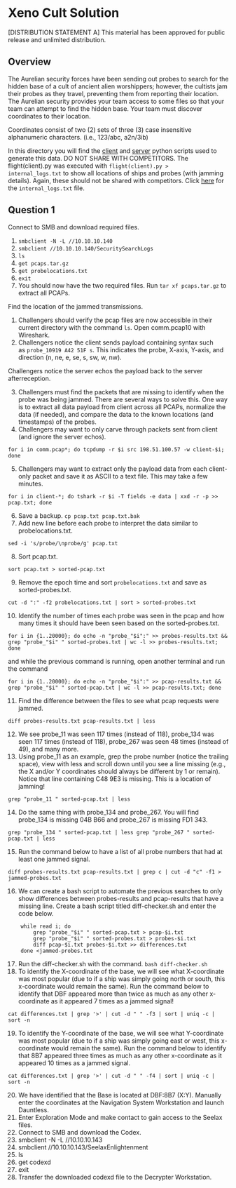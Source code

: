# Xeno Cult Solution

[DISTRIBUTION STATEMENT A] This material has been approved for public release and unlimited distribution.

## Overview

The Aurelian security forces have been sending out probes to search for the hidden base of a cult of ancient alien worshippers; however, the cultists jam their probes as they travel, preventing them from reporting their location. The Aurelian security provides your team access to some files so that your team can attempt to find the hidden base. Your team
must discover coordinates to their location.

Coordinates consist of two (2) sets of three (3) case insensitive alphanumeric characters. (i.e., 123/abc, a2n/3ib)

In this directory you will find the [client](https://github.com/cisagov/prescup-challenges/blob/main/pc4/team/round3b-xeno-cult/solution/flight(client).py) and [server](https://github.com/cisagov/prescup-challenges/blob/main/pc4/team/round3b-xeno-cult/solution/multiconn-(server).py) python scripts used to generate this data. DO NOT SHARE WITH COMPETITORS. The flight(client).py was executed with `flight(client).py > internal_logs.txt` to show all locations of ships and probes (with jamming details). Again, these should not be shared with competitors. Click [here](https://github.com/cisagov/prescup-challenges/blob/main/pc4/team/round3b-xeno-cult/solution/internal_logs.txt) for the `internal_logs.txt` file.

## Question 1

Connect to SMB and download required files.

1. `smbclient -N -L //10.10.10.140`
2. `smbclient //10.10.10.140/SecuritySearchLogs`
3. `ls`
4. `get pcaps.tar.gz`
5. `get probelocations.txt`
6. `exit`
7. You should now have the two required files. Run `tar xf pcaps.tar.gz` to extract all PCAPs.

Find the location of the jammed transmissions.

1. Challengers should verify the pcap files are now accessible in their current directory with the command `ls`. Open comm.pcap10 with Wireshark.
2. Challengers notice the client sends payload containing syntax such as `probe_10919 A42 51F s`. This indicates the probe, X-axis, Y-axis, and direction (n, ne, e, se, s, sw, w, nw).

Challengers notice the server echos the payload back to the server afterreception.

3. Challengers must find the packets that are missing to identify when the probe was being jammed. There are several ways to solve this. One way is to extract all data payload from client across all PCAPs, normalize the data (if needed), and compare the data to the known    locations (and timestamps) of the probes.
4. Challengers may want to only carve through packets sent from client (and ignore the server echos). 
```
for i in comm.pcap*; do tcpdump -r $i src 198.51.100.57 -w client-$i; done
```
5. Challengers may want to extract only the payload data from each  client-only packet and save it as ASCII to a text file. This may take a few minutes.
```
for i in client-*; do tshark -r $i -T fields -e data | xxd -r -p >> pcap.txt; done
```

6. Save a backup. `cp pcap.txt pcap.txt.bak`
7. Add new line before each probe to interpret the data similar to probelocations.txt.
```
sed -i 's/probe/\nprobe/g' pcap.txt
```

8. Sort pcap.txt. 
```
sort pcap.txt > sorted-pcap.txt
```

9. Remove the epoch time and sort `probelocations.txt` and save as sorted-probes.txt. 
```
cut -d ":" -f2 probelocations.txt | sort > sorted-probes.txt
```
10. Identify the number of times each probe was seen in the pcap and how many times it should have been seen based on the sorted-probes.txt. 
```
for i in {1..20000}; do echo -n "probe_"$i":" >> probes-results.txt && grep "probe_"$i" " sorted-probes.txt | wc -l >> probes-results.txt; done
```

and while the previous command is running, open another terminal and run the command
```
for i in {1..20000}; do echo -n "probe_"$i":" >> pcap-results.txt && grep "probe_"$i" " sorted-pcap.txt | wc -l >> pcap-results.txt; done
```

11. Find the difference between the files to see what pcap requests were jammed.
```
diff probes-results.txt pcap-results.txt | less
```

12. We see probe_11 was seen 117 times (instead of 118), probe_134 was seen 117 times (instead of 118), probe_267 was seen 48 times (instead of 49), and many more.
13. Using probe_11 as an example, grep the probe number (notice the trailing space), view with less and scroll down until you see a line missing (e.g., the X and/or Y coordinates should always be different by 1 or remain). Notice that line containing C48 9E3 is missing. This is a location of jamming! 
```
grep "probe_11 " sorted-pcap.txt | less
```

14. Do the same thing with probe_134 and probe_267. You will find probe_134 is missing 04B B66 and probe_267 is missing FD1 343. 
```
grep "probe_134 " sorted-pcap.txt | less grep "probe_267 " sorted-pcap.txt | less
```

15. Run the command below to have a list of all probe numbers that had at least one jammed signal.
```
diff probes-results.txt pcap-results.txt | grep c | cut -d "c" -f1 > jammed-probes.txt
```

16. We can create a bash script to automate the previous searches to only show differences between probes-results and pcap-results that have a missing line. Create a bash script titled diff-checker.sh and enter the code below.

```
    while read i; do
        grep "probe_"$i" " sorted-pcap.txt > pcap-$i.txt
        grep "probe_"$i" " sorted-probes.txt > probes-$i.txt
        diff pcap-$i.txt probes-$i.txt >> differences.txt
    done <jammed-probes.txt
```

17. Run the diff-checker.sh with the command. `bash diff-checker.sh`
18. To identify the X-coordinate of the base, we will see what X-coordinate was most popular (due to if a ship was simply going north or south, this x-coordinate would remain the same). Run the command below to identify that DBF appeared more than twice as much as any other x-coordinate as it appeared 7 times as a jammed signal! 
```
cat differences.txt | grep '>' | cut -d " " -f3 | sort | uniq -c | sort -n
```

19. To identify the Y-coordinate of the base, we will see what Y-coordinate was most popular (due to if a ship was simply going east or west, this x-coordinate would remain the same). Run the command below to identify that 8B7 appeared three times as much as any other x-coordinate as it appeared 10 times as a jammed signal.
```
cat differences.txt | grep '>' | cut -d " " -f4 | sort | uniq -c | sort -n
```

20. We have identified that the Base is located at DBF:8B7 (X:Y). Manually enter the coordinates at the Navigation System Workstation and launch Dauntless.
21. Enter Exploration Mode and make contact to gain access to the Seelax files.
22. Connect to SMB and download the Codex. 
23. smbclient -N -L //10.10.10.143 
24. smbclient //10.10.10.143/SeelaxEnlightenment 
25. ls 
26. get codexd
27. exit
28. Transfer the downloaded codexd file to the Decrypter Workstation.